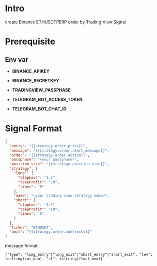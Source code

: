 # Intro

create Binance ETHUSDTPERP order by Trading View Signal

# Prerequisite

## Env var

- **BINANCE_APIKEY**

- **BINANCE_SECRETKEY**

- **TRADINGVIEW_PASSPHASE**

- **TELEGRAM_BOT_ACCESS_TOKEN**

- **TELEGRAM_BOT_CHAT_ID**

# Signal Format
```json
{
  "entry": "{{strategy.order.price}}",
  "message": "{{strategy.order.alert_message}}",
  "order": "{{strategy.order.action}}",
  "passphase": "<your passphase>",
  "position_size": "{{strategy.position_size}}",
  "strategy": {
    "long": {
      "stopLoss": "1.5",
      "takeProfit": "20",
      "times": "5"
    },
    "name": "<your trading view strategy name>",
    "short": {
      "stopLoss": "1.5",
      "takeProfit": "10",
      "times": "5"
    }
  },
  "ticker": "ETHUSDT",
  "unit": "{{strategy.order.contracts}}"
}
```

message format:

```
{"type": "long_entry"|"long_exit"|"short_entry"|"short_exit", "lev": tostring(int_num), "sl": tostring(float_num)}
```

